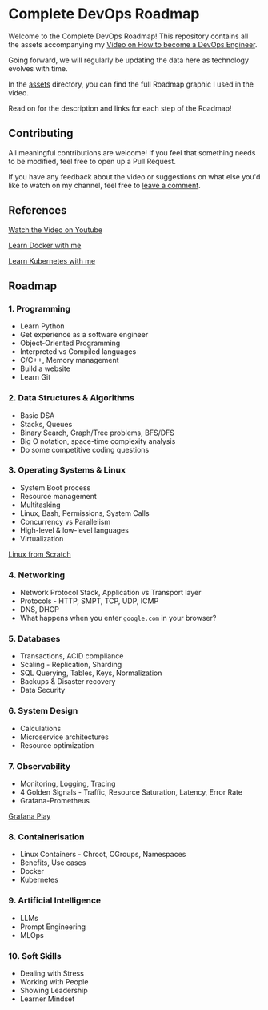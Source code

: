 # Complete DevOps Roadmap

Welcome to the Complete DevOps Roadmap!
This repository contains all the assets accompanying my [Video on How to become a DevOps Engineer](https://youtu.be/bm-gIULU59I).

Going forward, we will regularly be updating the data here as technology evolves with time.

In the [assets](./assets) directory, you can find the full Roadmap graphic I used in the video.

Read on for the description and links for each step of the Roadmap!

## Contributing
All meaningful contributions are welcome!
If you feel that something needs to be modified, feel free to open up a Pull Request.

If you have any feedback about the video or suggestions on what else you'd like to watch on my channel, feel free to [leave a comment](https://youtu.be/bm-gIULU59I).

## References

[Watch the Video on Youtube](https://youtu.be/bm-gIULU59I)

[Learn Docker with me](https://www.youtube.com/watch?v=BOLU6JsfD1Q&list=PLRe2b2lXY6rzrs4Buvce1Q62CbRxkKUR9)

[Learn Kubernetes with me](https://www.youtube.com/watch?v=q7pCN_9B8xM&list=PLRe2b2lXY6rzkHPM0dYgQWROvOq58epsn)


## Roadmap

### 1. Programming

- Learn Python
- Get experience as a software engineer
- Object-Oriented Programming
- Interpreted vs Compiled languages
- C/C++, Memory management
- Build a website
- Learn Git

### 2. Data Structures & Algorithms

- Basic DSA
- Stacks, Queues
- Binary Search, Graph/Tree problems, BFS/DFS
- Big O notation, space-time complexity analysis
- Do some competitive coding questions

### 3. Operating Systems & Linux

- System Boot process
- Resource management
- Multitasking
- Linux, Bash, Permissions, System Calls
- Concurrency vs Parallelism
- High-level & low-level languages
- Virtualization

[Linux from Scratch](https://www.linuxfromscratch.org/)

### 4. Networking

- Network Protocol Stack, Application vs Transport layer
- Protocols - HTTP, SMPT, TCP, UDP, ICMP
- DNS, DHCP
- What happens when you enter `google.com` in your browser?

### 5. Databases

- Transactions, ACID compliance
- Scaling - Replication, Sharding
- SQL Querying, Tables, Keys, Normalization
- Backups & Disaster recovery
- Data Security

### 6. System Design

- Calculations
- Microservice architectures
- Resource optimization

### 7. Observability

- Monitoring, Logging, Tracing
- 4 Golden Signals - Traffic, Resource Saturation, Latency, Error Rate
- Grafana-Prometheus

[Grafana Play](https://play.grafana.org/)

### 8. Containerisation

- Linux Containers - Chroot, CGroups, Namespaces
- Benefits, Use cases
- Docker
- Kubernetes

### 9. Artificial Intelligence

- LLMs
- Prompt Engineering
- MLOps

### 10. Soft Skills

- Dealing with Stress
- Working with People
- Showing Leadership
- Learner Mindset

